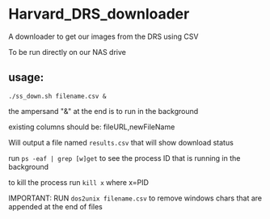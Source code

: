 # Harvard_DRS_downloader
A downloader to get our images from the DRS using CSV

To be run directly on our NAS drive

## usage: 

`./ss_down.sh filename.csv &`

the ampersand "&" at the end is to run in the background

existing columns should be: fileURL,newFileName

Will output a file named `results.csv` that will show download status

run `ps -eaf | grep [w]get` to see the process ID that is running in the background

to kill the process run `kill x` where x=PID

IMPORTANT: RUN `dos2unix filename.csv` to remove windows chars that are appended at the end of files

